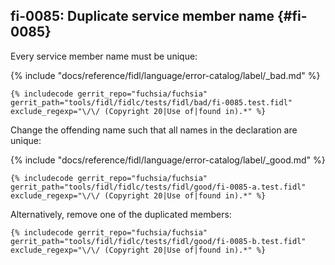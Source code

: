 ## fi-0085: Duplicate service member name {#fi-0085}

Every service member name must be unique:

{% include "docs/reference/fidl/language/error-catalog/label/_bad.md" %}

```fidl
{% includecode gerrit_repo="fuchsia/fuchsia" gerrit_path="tools/fidl/fidlc/tests/fidl/bad/fi-0085.test.fidl" exclude_regexp="\/\/ (Copyright 20|Use of|found in).*" %}
```

Change the offending name such that all names in the declaration are unique:

{% include "docs/reference/fidl/language/error-catalog/label/_good.md" %}

```fidl
{% includecode gerrit_repo="fuchsia/fuchsia" gerrit_path="tools/fidl/fidlc/tests/fidl/good/fi-0085-a.test.fidl" exclude_regexp="\/\/ (Copyright 20|Use of|found in).*" %}
```

Alternatively, remove one of the duplicated members:

```fidl
{% includecode gerrit_repo="fuchsia/fuchsia" gerrit_path="tools/fidl/fidlc/tests/fidl/good/fi-0085-b.test.fidl" exclude_regexp="\/\/ (Copyright 20|Use of|found in).*" %}
```
